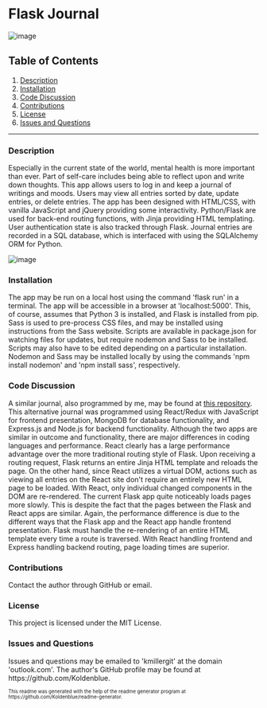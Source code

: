 # Flask Journal

![image](https://img.shields.io/badge/license-MIT%20License-green)

## Table of Contents

1. <a href="#description">Description</a>
2. <a href="#installation">Installation</a>
3. <a href="#code">Code Discussion</a>
4. <a href="#contributions">Contributions</a>
5. <a href="#license">License</a>
6. <a href="#questions">Issues and Questions</a>
<hr><h3 id='description'>Description</h3>
Especially in the current state of the world, mental health is more important than ever. Part of self-care includes being able to reflect upon and write down thoughts. This app allows users to log in and keep a journal of writings and moods. Users may view all entries sorted by date, update entries, or delete entries. The app has been designed with HTML/CSS, with vanilla JavaScript and jQuery providing some interactivity. Python/Flask are used for back-end routing functions, with Jinja providing HTML templating. User authentication state is also tracked through Flask. Journal entries are recorded in a SQL database, which is interfaced with using the SQLAlchemy ORM for Python.

![image](https://user-images.githubusercontent.com/64618290/101844700-e81aab00-3b01-11eb-91dd-49f5a1b6fdc1.png)

<h3 id='installation'>Installation</h3>
The app may be run on a local host using the command 'flask run' in a terminal. The app will be accessible in a browser at 'localhost:5000'. This, of course, assumes that Python 3 is installed, and Flask is installed from pip. Sass is used to pre-process CSS files, and may be installed using instructions from the Sass website. Scripts are available in package.json for watching files for updates, but require nodemon and Sass to be installed. Scripts may also have to be edited depending on a particular installation. Nodemon and Sass may be installed locally by using the commands 'npm install nodemon' and 'npm install sass', respectively.

<h3 id='code'>Code Discussion</h3>
A similar journal, also programmed by me, may be found at <a href='https://github.com/Koldenblue/redux-journal'>this repository</a>. This alternative journal was programmed using React/Redux with JavaScript for frontend presentation, MongoDB for database functionality, and Express.js and Node.js for backend functionality. Although the two apps are similar in outcome and functionality, there are major differences in coding languages and performance. React clearly has a large performance advantage over the more traditional routing style of Flask. Upon receiving a routing request, Flask returns an entire Jinja HTML template and reloads the page. On the other hand, since React utilizes a virtual DOM, actions such as viewing all entries on the React site don't require an entirely new HTML page to be loaded. With React, only individual changed components in the DOM are re-rendered. The current Flask app quite noticeably loads pages more slowly. This is despite the fact that the pages between the Flask and React apps are similar. Again, the performance difference is due to the different ways that the Flask app and the React app handle frontend presentation. Flask must handle the re-rendering of an entire HTML template every time a route is traversed. With React handling frontend and Express handling backend routing, page loading times are superior.

<h3 id='contributions'>Contributions</h3>
Contact the author through GitHub or email.

<h3 id='license'>License</h3>
This project is licensed under the MIT License.

<h3 id='questions'>Issues and Questions</h3>
Issues and questions may be emailed to 'kmillergit' at the domain 'outlook.com'. The author's GitHub profile may be found at https://github.com/Koldenblue.<p><sub><sup>This readme was generated with the help of the readme generator program at https://github.com/Koldenblue/readme-generator.</sup></sub></p>